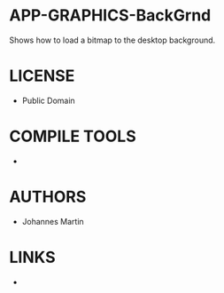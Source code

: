 APP-GRAPHICS-BackGrnd
=====================

Shows how to load a bitmap to the desktop background.


LICENSE
===============
* Public Domain

COMPILE TOOLS
===============
* 

AUTHORS
===============
* Johannes Martin 

LINKS
===============
* 
